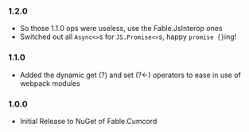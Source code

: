 ### 1.2.0
- So those 1.1.0 ops were useless, use the Fable.JsInterop ones
- Switched out all `Async<>`s for `JS.Promise<>`s, happy `promise {}`ing!

### 1.1.0
- Added the dynamic get (?) and set (?<-) operators to ease in use of webpack modules

### 1.0.0
- Initial Release to NuGet of Fable.Cumcord

